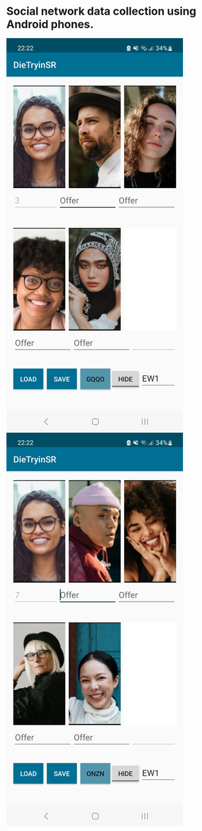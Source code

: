 # Social network data collection using Android phones.


![Data collection](Screenshot_20230619_222256_DieTryinSR.jpg) ![Data collection](Screenshot_20230619_222236_DieTryinSR.jpg)


